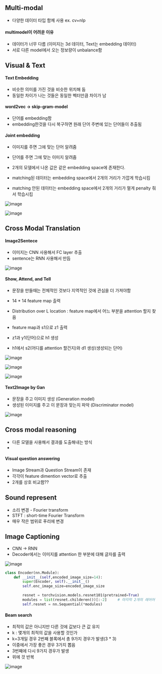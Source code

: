 ## Multi-modal
* 다양한 데이터 타입 함께 사용 ex. cv+nlp

#### multimodel이 어려운 이유
* 데이터가 너무 다름 (이미지는 3d 데이터, Text는 embedding 데이터)
* 서로 다른 model에서 오는 정보량이 unbalance함


## Visual & Text
#### Text Embedding
* 비슷한 의미를 가진 것을 비슷한 위치해 둠
* 동일한 차이가 나는 것들은 동일한 벡터만큼 차이가 남

#### word2vec -> skip-gram-model
* 단어를 embedding함
* embedding한것을 다시 복구하면 원래 단어 주변에 있는 단어들이 추출됨

#### Joint embedding
* 이미지를 주면 그에 맞는 단어 알려줌
* 단어를 주면 그에 맞는 이미지 알려줌

* 2개의 모델에서 나온 값은 같은 embedding space에 존재한다.
* matching된 데이터는 embedding space에서 2개의 거리가 가깝게 학습시킴
* matching 안된 데이터는 embedding space에서 2개의 거리가 멀게 penalty 줘서 학습시킴


![image](https://user-images.githubusercontent.com/63588046/158132555-299a5b5f-a030-4a38-ae02-6bccf5dd9580.png)

![image](https://user-images.githubusercontent.com/63588046/158133079-a208a821-3612-48ed-87a0-f7c454e7239c.png)


## Cross Modal Translation
#### Image2Sentece
* 이미지는 CNN 사용해서 FC layer 추출
* sentence는 RNN 사용해서 만듬


![image](https://user-images.githubusercontent.com/63588046/158135005-633609a8-0787-4a4c-8593-94f369d7a8fc.png)

#### Show, Attend, and Tell
* 문장을 만들때는 전체적인 것보다 지역적인 것에 관심을 더 가져야함

* 14 * 14 feature map 출력
* Distribution over L location : feature map에서 어느 부분을 attention 할지 찾음
* feature map과 s1으로 z1 출력
* z1과 y1(단어)으로 h1 생성
* h1에서 s2(어디를 attention 할건지)와 d1 생성(생성되는 단어)


![image](https://user-images.githubusercontent.com/63588046/158135196-dfd31dc1-ef34-4974-9283-24178ced52f2.png)

![image](https://user-images.githubusercontent.com/63588046/158136262-6ae760c0-b8f0-4b7e-8bbe-ca772803e4e8.png)

![image](https://user-images.githubusercontent.com/63588046/158136600-28113ea6-e25e-4438-94d9-2b740a857083.png)


#### Text2Image by Gan
* 문장을 주고 이미지 생성 (Generation model)
* 생성된 이미지를 주고 이 문장과 맞는지 파악 (Discriminator model)

![image](https://user-images.githubusercontent.com/63588046/158137268-f05515ce-8d33-4ad9-83f3-d027c2f52734.png)


## Cross modal reasoning
* 다른 모델을 사용해서 결과를 도출해내는 방식
* 
#### Visual question answering
* Image Stream과 Question Stream이 존재
* 각각이 feature dimention vector로 추출
* 2개를 상호 비교함??

## Sound represent
* 소리 변경 - Fourier transform
* STFT : short-time Fourier Transform
* 매우 작은 범위로 푸리에 변경



## Image Captioning
* CNN -> RNN
* Decoder에서는 이미지를 attention 한 부분에 대해 글자를 출력

![image](https://user-images.githubusercontent.com/63588046/158501114-fa5fcb49-6f69-4af8-b050-f57488a818b9.png)


```python
class Encoder(nn.Module):
    def __init__(self,encoded_image_size=14):
        super(Encoder, self).__init__()
        self.enc_image_size=encoded_image_size
        
        resnet = torchvision.models.resnet101(pretrained=True)
        modules = list(resnet.childeren())[:-2]     # 마지막 2개의 레어어 사용 X (classification 하지 X)
        self.resnet = nn.Sequential(*modules)


```

#### Beam search
* 최적의 값은 아니지만 다른 것에 값보다 큰 값 유지
* k : 몇개의 최적의 값을 사용할 것인가
* k=3개일 경우 2번째 블록에서 총 9가지 경우가 발생(3 * 3)
* 이중에서 가장 좋은 경우 3가지 뽑음
* 3번째에 다시 9가지 경우가 발생
* 위에 것 반복

![image](https://user-images.githubusercontent.com/63588046/158504528-eec244c8-d810-463b-81e3-2f83173c6fc1.png)
